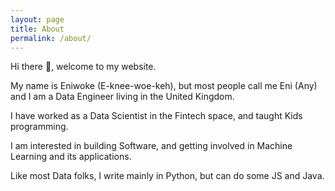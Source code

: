 ```yaml
---
layout: page
title: About
permalink: /about/
---
```


Hi there 👋, welcome to my website.

My name is Eniwoke (E-knee-woe-keh), but most people call me Eni (Any) and I am a Data Engineer living in the United Kingdom.

I have worked as a Data Scientist in the Fintech space, and taught Kids programming.

I am interested in building Software, and getting involved in Machine Learning and its applications.

Like most Data folks, I write mainly in Python, but can do some JS and Java.
